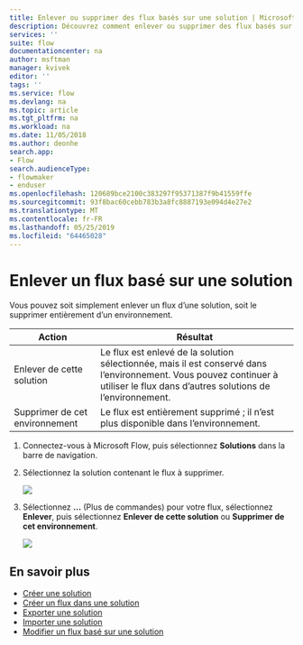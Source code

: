 ```yaml
---
title: Enlever ou supprimer des flux basés sur une solution | Microsoft Docs
description: Découvrez comment enlever ou supprimer des flux basés sur une solution.
services: ''
suite: flow
documentationcenter: na
author: msftman
manager: kvivek
editor: ''
tags: ''
ms.service: flow
ms.devlang: na
ms.topic: article
ms.tgt_pltfrm: na
ms.workload: na
ms.date: 11/05/2018
ms.author: deonhe
search.app:
- Flow
search.audienceType:
- flowmaker
- enduser
ms.openlocfilehash: 120689bce2100c383297f95371387f9b41559ffe
ms.sourcegitcommit: 93f8bac60cebb783b3a8fc8887193e094d4e27e2
ms.translationtype: MT
ms.contentlocale: fr-FR
ms.lasthandoff: 05/25/2019
ms.locfileid: "64465028"
---
```

# <a name="remove-a-solution-aware-flow"></a>Enlever un flux basé sur une solution

Vous pouvez soit simplement enlever un flux d’une solution, soit le supprimer entièrement d’un environnement.

Action|Résultat
------|-----------
Enlever de cette solution|Le flux est enlevé de la solution sélectionnée, mais il est conservé dans l’environnement. Vous pouvez continuer à utiliser le flux dans d’autres solutions de l’environnement.
Supprimer de cet environnement|Le flux est entièrement supprimé ; il n’est plus disponible dans l’environnement.

1. Connectez-vous à Microsoft Flow, puis sélectionnez **Solutions** dans la barre de navigation.
1. Sélectionnez la solution contenant le flux à supprimer.

   ![](./media/remove-solution-aware-flow/new-flow-inside-solution.png)
   
1. Sélectionnez **...** (Plus de commandes) pour votre flux, sélectionnez **Enlever**, puis sélectionnez **Enlever de cette solution** ou **Supprimer de cet environnement**.

   ![](./media/remove-solution-aware-flow/delete-flow-from-solution-options.png)

## <a name="learn-more"></a>En savoir plus

- [Créer une solution](./overview-solution-flows.md)
- [Créer un flux dans une solution](./create-flow-solution.md)
- [Exporter une solution](./export-flow-solution.md)
- [Importer une solution](./import-flow-solution.md)
- [Modifier un flux basé sur une solution](./edit-solution-aware-flow.md)
